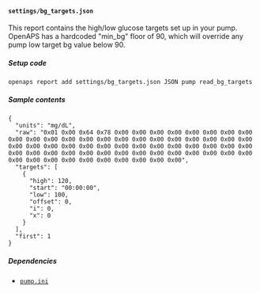 #### `settings/bg_targets.json`
This report contains the high/low glucose targets set up in your pump. OpenAPS has a hardcoded "min_bg" floor of 90, which will override any pump low target bg value below 90.
##### Setup code
`openaps report add settings/bg_targets.json JSON pump read_bg_targets`
##### Sample contents
```
{
  "units": "mg/dL",
  "raw": "0x01 0x00 0x64 0x78 0x00 0x00 0x00 0x00 0x00 0x00 0x00 0x00 0x00 0x00 0x00 0x00 0x00 0x00 0x00 0x00 0x00 0x00 0x00 0x00 0x00 0x00 0x00 0x00 0x00 0x00 0x00 0x00 0x00 0x00 0x00 0x00 0x00 0x00 0x00 0x00 0x00 0x00 0x00 0x00 0x00 0x00 0x00 0x00 0x00 0x00 0x00 0x00 0x00 0x00 0x00 0x00 0x00 0x00 0x00 0x00 0x00 0x00 0x00 0x00",
  "targets": [
    {
      "high": 120,
      "start": "00:00:00",
      "low": 100,
      "offset": 0,
      "i": 0,
      "x": 0
    }
  ],
  "first": 1
}
```
##### Dependencies
* [`pump.ini`](./openaps-device-pump.md)

